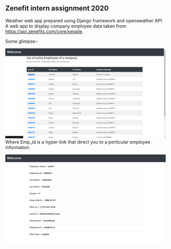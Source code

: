 ## Zenefit intern assignment 2020
Weather web app prepared using Django framework and openweather API.  
A web app to display company employee data taken from https://api.zenefits.com/core/people.
  
Some glimpse:-  

![](ScreenShots/Home.png)  
Where Emp_id is a hyper-link that direct you to a perticular employee information.  

![](ScreenShots/Emp_detail.png)
